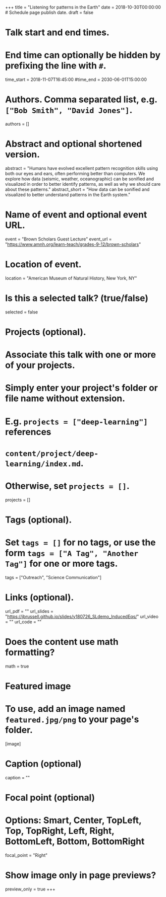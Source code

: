 +++
title = "Listening for patterns in the Earth"
date = 2018-10-30T00:00:00  # Schedule page publish date.
draft = false

# Talk start and end times.
#   End time can optionally be hidden by prefixing the line with `#`.
time_start = 2018-11-07T16:45:00
#time_end = 2030-06-01T15:00:00

# Authors. Comma separated list, e.g. `["Bob Smith", "David Jones"]`.
authors = []

# Abstract and optional shortened version.
abstract = "Humans have evolved excellent pattern recognition skills using both our eyes and ears, often performing better than computers. We explore how data (seismic, weather, oceanographic) can be sonified and visualized in order to better identify patterns, as well as why we should care about these patterns."
abstract_short = "How data can be sonified and visualized to better understand patterns in the Earth system."

# Name of event and optional event URL.
event = "Brown Scholars Guest Lecture"
event_url = "https://www.amnh.org/learn-teach/grades-9-12/brown-scholars"

# Location of event.
location = "American Museum of Natural History, New York, NY"

# Is this a selected talk? (true/false)
selected = false

# Projects (optional).
#   Associate this talk with one or more of your projects.
#   Simply enter your project's folder or file name without extension.
#   E.g. `projects = ["deep-learning"]` references 
#   `content/project/deep-learning/index.md`.
#   Otherwise, set `projects = []`.
projects = []

# Tags (optional).
#   Set `tags = []` for no tags, or use the form `tags = ["A Tag", "Another Tag"]` for one or more tags.
tags = ["Outreach", "Science Communication"]

# Links (optional).
url_pdf = ""
url_slides = "https://jbrussell.github.io/slides/y180726_SLdemo_InducedEqs/"
url_video = ""
url_code = ""

# Does the content use math formatting?
math = true

# Featured image
# To use, add an image named `featured.jpg/png` to your page's folder. 
[image]
  # Caption (optional)
  caption = ""

  # Focal point (optional)
  # Options: Smart, Center, TopLeft, Top, TopRight, Left, Right, BottomLeft, Bottom, BottomRight
  focal_point = "Right"
  
  # Show image only in page previews?
  preview_only = true
+++
